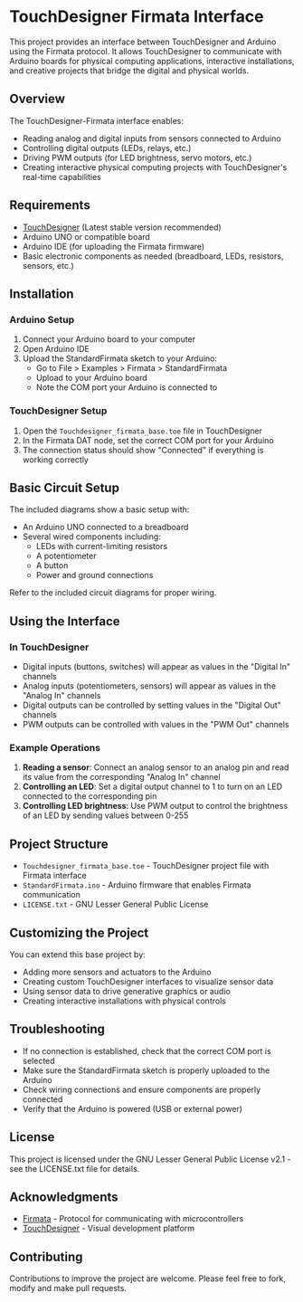 # TouchDesigner Firmata Interface

This project provides an interface between TouchDesigner and Arduino using the Firmata protocol. It allows TouchDesigner to communicate with Arduino boards for physical computing applications, interactive installations, and creative projects that bridge the digital and physical worlds.

## Overview

The TouchDesigner-Firmata interface enables:
- Reading analog and digital inputs from sensors connected to Arduino
- Controlling digital outputs (LEDs, relays, etc.)
- Driving PWM outputs (for LED brightness, servo motors, etc.)
- Creating interactive physical computing projects with TouchDesigner's real-time capabilities

## Requirements

- [TouchDesigner](https://derivative.ca/) (Latest stable version recommended)
- Arduino UNO or compatible board
- Arduino IDE (for uploading the Firmata firmware)
- Basic electronic components as needed (breadboard, LEDs, resistors, sensors, etc.)

## Installation

### Arduino Setup

1. Connect your Arduino board to your computer
2. Open Arduino IDE
3. Upload the StandardFirmata sketch to your Arduino:
   - Go to File > Examples > Firmata > StandardFirmata
   - Upload to your Arduino board
   - Note the COM port your Arduino is connected to

### TouchDesigner Setup

1. Open the `Touchdesigner_firmata_base.toe` file in TouchDesigner
2. In the Firmata DAT node, set the correct COM port for your Arduino
3. The connection status should show "Connected" if everything is working correctly

## Basic Circuit Setup

The included diagrams show a basic setup with:
- An Arduino UNO connected to a breadboard
- Several wired components including:
  - LEDs with current-limiting resistors
  - A potentiometer
  - A button
  - Power and ground connections

Refer to the included circuit diagrams for proper wiring.

## Using the Interface

### In TouchDesigner

- Digital inputs (buttons, switches) will appear as values in the "Digital In" channels
- Analog inputs (potentiometers, sensors) will appear as values in the "Analog In" channels
- Digital outputs can be controlled by setting values in the "Digital Out" channels
- PWM outputs can be controlled with values in the "PWM Out" channels

### Example Operations

1. **Reading a sensor**: Connect an analog sensor to an analog pin and read its value from the corresponding "Analog In" channel
2. **Controlling an LED**: Set a digital output channel to 1 to turn on an LED connected to the corresponding pin
3. **Controlling LED brightness**: Use PWM output to control the brightness of an LED by sending values between 0-255

## Project Structure

- `Touchdesigner_firmata_base.toe` - TouchDesigner project file with Firmata interface
- `StandardFirmata.ino` - Arduino firmware that enables Firmata communication
- `LICENSE.txt` - GNU Lesser General Public License

## Customizing the Project

You can extend this base project by:
- Adding more sensors and actuators to the Arduino
- Creating custom TouchDesigner interfaces to visualize sensor data
- Using sensor data to drive generative graphics or audio
- Creating interactive installations with physical controls

## Troubleshooting

- If no connection is established, check that the correct COM port is selected
- Make sure the StandardFirmata sketch is properly uploaded to the Arduino
- Check wiring connections and ensure components are properly connected
- Verify that the Arduino is powered (USB or external power)

## License

This project is licensed under the GNU Lesser General Public License v2.1 - see the LICENSE.txt file for details.

## Acknowledgments

- [Firmata](https://github.com/firmata/arduino) - Protocol for communicating with microcontrollers
- [TouchDesigner](https://derivative.ca/) - Visual development platform

## Contributing

Contributions to improve the project are welcome. Please feel free to fork, modify and make pull requests.

